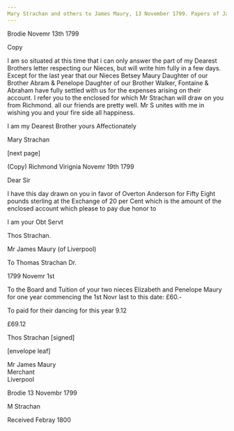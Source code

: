 ```yaml
---
Mary Strachan and others to James Maury, 13 November 1799. Papers of James Maury, 1769-1917, Accession #3888 and #3888-a, Special Collections, University of Virginia Library, Charlottesville, Va. Box 3, Images 77-
---
```


Brodie Novemr 13th 1799

Copy

I am so situated at this time that i can only answer the part of my Dearest Brothers letter respecting our Nieces, but will write him fully in a few days. Except for the last year that our Nieces Betsey Maury Daughter of our Brother Abram & Penelope Daughter of our Brother Walker, Fontaine & Abraham have fully settled with us for the expenses arising on their account. I refer you to the enclosed for which Mr Strachan will draw on you from Richmond. all our friends are pretty well. Mr S unites with me in wishing you and your fire side all happiness.

I am my Dearest Brother yours Affectionately

Mary Strachan

[next page]

(Copy) Richmond Virignia Novemr 19th 1799

Dear Sir

I have this day drawn on you in favor of Overton Anderson for Fifty Eight pounds sterling at the Exchange of 20 per Cent which is the amount of the enclosed account which please to pay due honor to

I am your Obt Servt

Thos Strachan.

Mr James Maury (of Liverpool)

To Thomas Strachan Dr.

1799 Novemr 1st

To the Board and Tuition of your two nieces Elizabeth and Penelope Maury for one year commencing the 1st Novr last to this date: £60.-

To paid for their dancing for this year 9.12

£69.12

Thos Strachan [signed]

[envelope leaf]

Mr James Maury  
Merchant  
Liverpool

Brodie 13 Novembr 1799

M Strachan

Received Febray 1800
